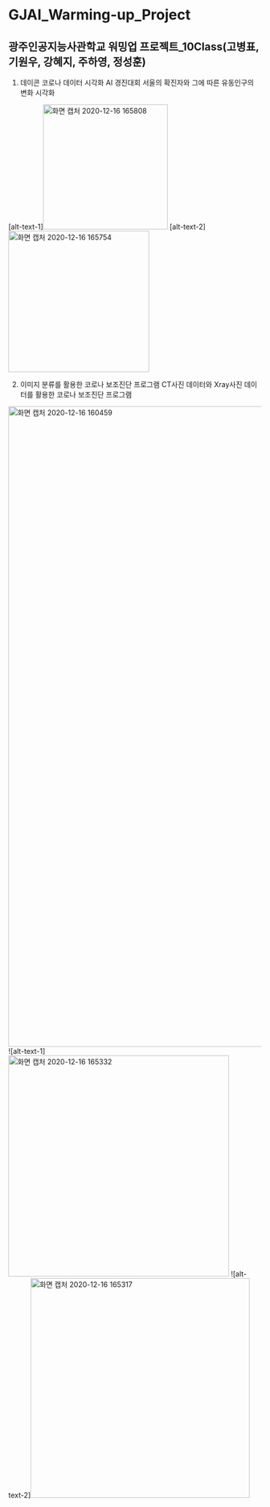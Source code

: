 # GJAI_Warming-up_Project

## 광주인공지능사관학교 워밍업 프로젝트_10Class(고병표, 기원우, 강혜지, 주하영, 정성훈)

1) 데이콘 코로나 데이터 시각화 AI 경진대회
   서울의 확진자와 그에 따른 유동인구의 변화 시각화
   
[alt-text-1]<img width="248" alt="화면 캡처 2020-12-16 165808" src="https://user-images.githubusercontent.com/48192081/102320649-f06e5c80-3fbf-11eb-9c9f-1fe30a59cd39.png">
[alt-text-2]<img width="280" alt="화면 캡처 2020-12-16 165754" src="https://user-images.githubusercontent.com/48192081/102320656-f2382000-3fbf-11eb-8cb0-e028c36f0c7d.png">

2) 이미지 분류를 활용한 코로나 보조진단 프로그램
   CT사진 데이터와 Xray사진 데이터를 활용한 코로나 보조진단 프로그램 

<img width="1271" alt="화면 캡처 2020-12-16 160459" src="https://user-images.githubusercontent.com/48192081/102320254-60c8ae00-3fbf-11eb-8074-d7e50f968467.png">
![alt-text-1]<img width="439" alt="화면 캡처 2020-12-16 165332" src="https://user-images.githubusercontent.com/48192081/102320259-61f9db00-3fbf-11eb-9467-df1e28768f65.png">
![alt-text-2]<img width="436" alt="화면 캡처 2020-12-16 165317" src="https://user-images.githubusercontent.com/48192081/102320261-62927180-3fbf-11eb-867a-37477841bd2d.png">
